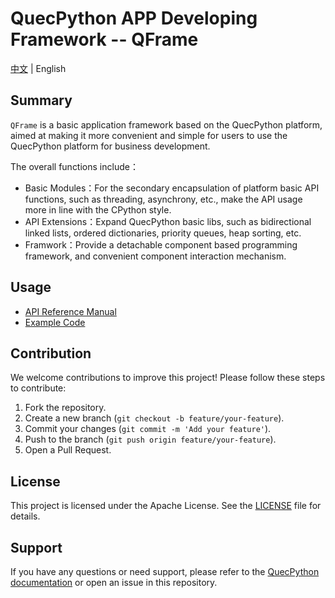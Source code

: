 # QuecPython APP Developing Framework -- QFrame

[中文](README_ZH.md) | English

## Summary

`QFrame` is a basic application framework based on the QuecPython platform, aimed at making it more convenient and simple for users to use the QuecPython platform for business development.

The overall functions include：

- Basic Modules：For the secondary encapsulation of platform basic API functions, such as threading, asynchrony, etc., make the API usage more in line with the CPython style.
- API Extensions：Expand QuecPython basic libs, such as bidirectional linked lists, ordered dictionaries, priority queues, heap sorting, etc.
- Framwork：Provide a detachable component based programming framework, and convenient component interaction mechanism. 

## Usage

- [API Reference Manual](./docs/en/API_Reference.md)
- [Example Code](./docs/en/Example_Code.md)

## Contribution

We welcome contributions to improve this project! Please follow these steps to contribute:

1. Fork the repository.
2. Create a new branch (`git checkout -b feature/your-feature`).
3. Commit your changes (`git commit -m 'Add your feature'`).
4. Push to the branch (`git push origin feature/your-feature`).
5. Open a Pull Request.

## License

This project is licensed under the Apache License. See the [LICENSE](LICENSE) file for details.

## Support

If you have any questions or need support, please refer to the [QuecPython documentation](https://python.quectel.com/doc/en) or open an issue in this repository.